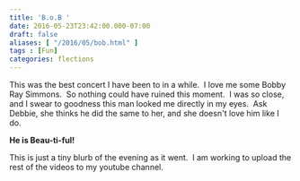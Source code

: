 ```yaml
---
title: 'B.o.B '
date: 2016-05-23T23:42:00.000-07:00
draft: false
aliases: [ "/2016/05/bob.html" ]
tags : [Fun]
categories: flections
---
```


This was the best concert I have been to in a while.  I love me some Bobby Ray Simmons.  So nothing could have ruined this moment.  I was so close, and I swear to goodness this man looked me directly in my eyes.  Ask Debbie, she thinks he did the same to her, and she doesn't love him like I do.

  

**He is Beau-ti-ful!**

  

This is just a tiny blurb of the evening as it went.  I am working to upload the rest of the videos to my youtube channel.